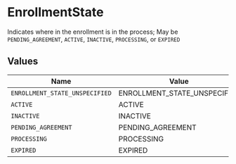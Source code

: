 # EnrollmentState

Indicates where in the enrollment is in the process; May be `PENDING_AGREEMENT`, `ACTIVE`, `INACTIVE`, `PROCESSING`, or `EXPIRED`


## Values

| Name                           | Value                          |
| ------------------------------ | ------------------------------ |
| `ENROLLMENT_STATE_UNSPECIFIED` | ENROLLMENT_STATE_UNSPECIFIED   |
| `ACTIVE`                       | ACTIVE                         |
| `INACTIVE`                     | INACTIVE                       |
| `PENDING_AGREEMENT`            | PENDING_AGREEMENT              |
| `PROCESSING`                   | PROCESSING                     |
| `EXPIRED`                      | EXPIRED                        |
